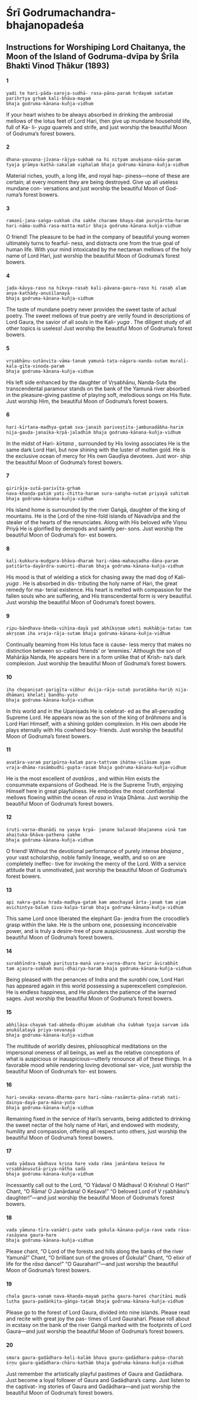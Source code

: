 # Śrī Godrumachandra-bhajanopadeśa

## Instructions for Worshiping Lord Chaitanya, the Moon of the Island of Godruma-dvīpa by Śrīla Bhakti Vinod Ṭhākur (1893)

#### 1

    yadi te hari-pāda-saroja-sudhā- rasa-pāna-paraṁ hṛdayaṁ satatam parihṛtya gṛhaṁ kali-bhāva-mayaṁ
    bhaja godruma-kānana-kuñja-vidhum

If your heart wishes to be always absorbed in drinking the ambrosial mellows of the lotus feet of Lord Hari, then give up mundane household life, full of Ka- li- *yuga* quarrels and strife, and just worship the beautiful Moon of Godruma’s forest bowers.

#### 2

    dhana-yauvana-jīvana-rājya-sukhaṁ na hi nityam anukṣaṇa-nāśa-param tyaja grāmya-kathā-sakalaṁ viphalaṁ bhaja godruma-kānana-kuñja-vidhum

Material riches, youth, a long life, and royal hap- piness—none of these are certain; at every moment they are being destroyed. Give up all useless mundane con- versations and just worship the beautiful Moon of God- ruma’s forest bowers.

#### 3

    ramaṇī-jana-saṅga-sukhaṁ cha sakhe charame bhaya-daṁ puruṣārtha-haram hari-nāma-sudhā-rasa-matta-matir bhaja godruma-kānana-kuñja-vidhum

O friend! The pleasure to be had in the company of beautiful young women ultimately turns to fearful- ness, and distracts one from the true goal of human life. With your mind intoxicated by the nectarean mellows of the holy name of Lord Hari, just worship the beautiful Moon of Godruma’s forest bowers.

#### 4

    jaḍa-kāvya-raso na hikvya-rasaḥ kali-pāvana-gaura-raso hi rasaḥ alam anya-kathādy-anuśīlanayā
    bhaja godruma-kānana-kuñja-vidhum

The taste of mundane poetry never provides the sweet taste of actual poetry. The sweet mellows of true poetry are verily found in descriptions of Lord Gaura, the savior of all souls in the Kali- *yuga* . The diligent study of all other topics is useless! Just worship the beautiful Moon of Godruma’s forest bowers.

#### 5

    vṛṣabhānu-sutānvita-vāma-tanuṁ yamunā-taṭa-nāgara-nanda-sutam muralī-kala-gīta-vinoda-paraṁ
    bhaja godruma-kānana-kuñja-vidhum

His  left  side  enhanced  by  the  daughter  of Vṛṣabhānu, Nanda-Suta the transcendental paramour stands on the bank of the Yamunā river absorbed in the pleasure-giving pastime of playing soft, melodious songs on His flute. Just worship Him, the beautiful Moon of Godruma’s forest bowers.

#### 6

    hari-kīrtana-madhya-gataṁ sva-janaiḥ pariveṣṭita-jambunadābha-harim
    nija-gauḍa-janaika-kṛpā-jaladhiṁ bhaja godruma-kānana-kuñja-vidhum

In the midst of Hari- *kīrtana* , surrounded by His loving associates He is the same dark Lord Hari, but now shining with the luster of molten gold. He is the exclusive ocean of mercy for His own Gauḍīya devotees. Just wor- ship the beautiful Moon of Godruma’s forest bowers.

#### 7

    girirāja-sutā-parivīta-gṛhaṁ
    nava-khaṇḍa-patiṁ yati-chitta-haram sura-saṅgha-nutaṁ priyayā sahitaṁ bhaja godruma-kānana-kuñja-vidhum

His island home is surrounded by the river Gaṅgā, daughter of the king of mountains. He is the Lord of the nine-fold islands of Navadvīpa and the stealer of the hearts of the renunciates. Along with His beloved wife Viṣṇu Priyā He is glorified by demigods and saintly per- sons. Just worship the beautiful Moon of Godruma’s for- est bowers.

#### 8

    kali-kukkura-mudgara-bhāva-dharaṁ hari-nāma-mahauṣadha-dāna-param patitārta-dayārdra-sumūrti-dharaṁ bhaja godruma-kānana-kuñja-vidhum

His mood is that of wielding a stick for chasing away the mad dog of Kali- *yuga* . He is absorbed in dis- tributing the holy name of Hari, the great remedy for ma- terial existence. His heart is melted with compassion for the fallen souls who are suffering, and His transcendental form is very beautiful. Just worship the beautiful Moon of Godruma’s forest bowers.

#### 9

    ripu-bāndhava-bheda-vihīna-dayā yad abhīkṣṇam udeti mukhābja-tatau tam akṛṣṇam iha vraja-rāja-sutam bhaja godruma-kānana-kuñja-vidhum

Continually beaming from His lotus face is cause- less mercy that makes no distinction between so-called ‘friends’ or ‘enemies.’ Although the son of Mahārāja Nanda, He appears here in a form unlike that of Krish- na’s dark complexion. Just worship the beautiful Moon of Godruma’s forest bowers.

#### 10

    iha chopaniṣat-parigīta-vibhur dvija-rāja-sutaḥ puraṭābha-hariḥ nija-dhāmani khelati bandhu-yuto
    bhaja godruma-kānana-kuñja-vidhum

In this world and in the Upaniṣads He is celebrat- ed as the all-pervading Supreme Lord. He appears now
as the son of the king of *brāhmaṇs* and is Lord
Hari Himself, with a shining golden complexion. In His own abode He plays eternally with His cowherd boy- friends. Just worship the beautiful Moon of Godruma’s forest bowers.

#### 11

    avatāra-varaṁ paripūrṇa-kalaṁ para-tattvam ihātma-vilāsam ayam
    vraja-dhāma-rasāmbudhi-gupta-rasaṁ bhaja godruma-kānana-kuñja-vidhum

He is the most excellent of *avatāras* , and within Him exists the consummate expansions of Godhead. He is the Supreme Truth, enjoying Himself here in great playfulness. He embodies the most confidential mellows flowing within the ocean of *rasa* in Vraja Dhāma. Just worship the beautiful Moon of Godruma’s forest bowers.

#### 12

    śruti-varṇa-dhanādi na yasya kṛpā- janane balavad-bhajanena vinā tam ahaituka-bhāva-pathena sakhe
    bhaja godruma-kānana-kuñja-vidhum

O friend! Without the devotional performance of purely intense *bhajana* , your vast scholarship, noble family lineage, wealth, and so on are completely ineffec- tive for invoking the mercy of the Lord. With a service attitude that is unmotivated, just worship the beautiful Moon of Godruma’s forest bowers.

#### 13

    api nakra-gatau hrada-madhya-gataṁ kam amochayad ārta-janaṁ tam ajam avichintya-balaṁ śiva-kalpa-taruṁ bhaja godruma-kānana-kuñja-vidhum

This same Lord once liberated the elephant Ga- jendra from the crocodile’s grasp within the lake. He is the unborn one, possessing inconceivable power, and is truly a desire-tree of pure auspiciousness. Just worship the beautiful Moon of Godruma’s forest bowers.

#### 14

    surabhīndra-tapaḥ parituṣṭa-manā vara-vaṛṇa-dharo harir āvirabhūt
    tam ajasra-sukhaṁ muni-dhairya-haraṁ bhaja godruma-kānana-kuñja-vidhum

Being pleased with the penances of Indra and the *surabhi* cow, Lord Hari has appeared again in this world possessing a superexcellent complexion. He is endless happiness, and He plunders the patience of the learned sages. Just worship the beautiful Moon of Godruma’s forest bowers.

#### 15

    abhilāṣa-chayaṁ tad-abheda-dhiyam aśubhaṁ cha śubhaṁ tyaja sarvam ida anukūlatayā priya-sevanayā
    bhaja godruma-kānana-kuñja-vidhum

The multitude of worldly desires, philosophical meditations on the impersonal oneness of all beings, as well as the relative conceptions of what is auspicious or inauspicious—utterly renounce all of these things. In a favorable mood while rendering loving devotional ser- vice, just worship the beautiful Moon of Godruma’s for- est bowers.

#### 16

    hari-sevaka-sevana-dharma-paro hari-nāma-rasāmṛta-pāna-rataḥ nati-dainya-dayā-para-māna-yuto
    bhaja godruma-kānana-kuñja-vidhum

Remaining fixed in the service of Hari’s servants, being addicted to drinking the sweet nectar of the holy name of Hari, and endowed with modesty, humility and compassion, offering all respect unto others, just worship the beautiful Moon of Godruma’s forest bowers.

#### 17

    vada yādava mādhava kṛṣṇa hare vada rāma janārdana keśava he vṛṣabhānusutā-priya-nātha sadā
    bhaja godruma-kānana-kuñja-vidhum

Incessantly call out to the Lord, “O Yādava! O Mādhava! O Krishna! O Hari!” Chant, “O Rāma! O Janārdana! O Keśava!” “O beloved Lord of V ṛṣabhānu’s daughter!”—and just worship the beautiful Moon of Godruma’s forest bowers.

#### 18

    vada yāmuna-tīra-vanādri-pate vada gokula-kānana-puñja-rave vada rāsa-rasāyana gaura-hare
    bhaja godruma-kānana-kuñja-vidhum

Please chant, “O Lord of the forests and hills along the banks of the river Yamunā!” Chant, “O brilliant sun of the groves of Gokula!” Chant, “O elixir of life for the *rāsa* dance!” “O Gaurahari!”—and just worship the beautiful Moon of Godruma’s forest bowers.

#### 19

    chala gaura-vanaṁ nava-khaṇḍa-mayaṁ paṭha gaura-hareś charitāni mudā
    luṭha gaura-padāṅkita-gāṅga-taṭaṁ bhaja godruma-kānana-kuñja-vidhum

Please go to the forest of Lord Gaura, divided into nine islands. Please read and recite with great joy the pas- times of Lord Gaurahari. Please roll about in ecstasy on the bank of the river Gaṅgā marked with the footprints of Lord Gaura—and just worship the beautiful Moon of Godruma’s forest bowers.

#### 20

    smara gaura-gadādhara-keli-kalāṁ bhava gaura-gadādhara-pakṣa-charaḥ śṛṇu gaura-gadādhara-chāru-kathāṁ bhaja godruma-kānana-kuñja-vidhum

Just remember the artistically playful pastimes of Gaura and Gadādhara. Just become a loyal follower of Gaura and Gadādhara’s camp. Just listen to the captivat- ing stories of Gaura and Gadādhara—and just worship the beautiful Moon of Godruma’s forest bowers.

